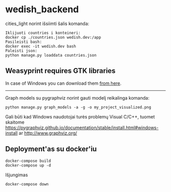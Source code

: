 # wedish_backend

cities_light norint išsiimti šalis komanda:

```
Iklijuoti countries i konteineri:
docker cp ./countries.json wedish.dev:/app
Pasileisti bash:
docker exec -it wedish.dev bash
Paleisti json:
python manage.py loaddata countries.json
```

## Weasyprint requires GTK libraries
In case of Windows you can download them [from here](https://github.com/tschoonj/GTK-for-Windows-Runtime-Environment-Installer/releases/download/2022-01-04/gtk3-runtime-3.24.31-2022-01-04-ts-win64.exe).

-------------------------------------------
Graph models su pygraphviz
norint gauti modelį reikalinga komanda:

```
python manage.py graph_models -a -g -o my_project_visualized.png
```

Gali būti kad Windows naudotojai turės problemų Visual C/C++, tuomet skaitome https://pygraphviz.github.io/documentation/stable/install.html#windows-install ar http://www.graphviz.org/  


## Deployment'as su docker'iu
```
docker-compose build
docker-compose up -d
```
Išjungimas
```
docker-compose down
```

